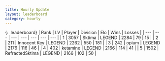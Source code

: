 ```yaml
---
title: Hourly Update
layout: leaderboard
category: hourly
---
```


{: .leaderboard}
| Rank | LV | Player | Division | Elo | Wins | Losses |
| --- | --- | --- | --- | --- | --- | --- |
| <span data-change="0">1</span> | 3057 | <span title="ID: 353063">Sktima</span> | LEGEND | <span data-change="0">2284</span> | <span data-change="0">79</span> | <span data-change="0">15</span> |
| <span data-change="0">2</span> | 211 | <span title="ID: 773025">Innocent Key</span> | LEGEND | <span data-change="6">2262</span> | <span data-change="1">550</span> | <span data-change="0">181</span> |
| <span data-change="0">3</span> | 242 | <span title="ID: 750033">opium</span> | LEGEND | <span data-change="-7">2176</span> | <span data-change="3">116</span> | <span data-change="2">46</span> |
| <span data-change="0">4</span> | 402 | <span title="ID: 725085">ketamine</span> | LEGEND | <span data-change="0">2166</span> | <span data-change="0">114</span> | <span data-change="0">41</span> |
| <span data-change="0">5</span> | 1502 | <span title="ID: 402846">RefractedSktima</span> | LEGEND | <span data-change="0">2166</span> | <span data-change="0">102</span> | <span data-change="0">50</span> |